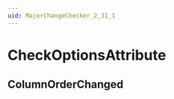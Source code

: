 ```yaml
---
uid: MajorChangeChecker_2_31_1
---
```


# CheckOptionsAttribute

## ColumnOrderChanged

<!-- Description, Properties, ... sections are auto-generated. -->
<!-- REPLACE ME AUTO-GENERATION -->

<!-- Uncomment to add extra details -->
<!--### Details-->

<!-- Uncomment to add example code -->
<!--### Example code-->
